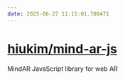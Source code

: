 ```yaml
---
date: 2025-06-27 11:15:01.708471
---
```


# [hiukim/mind-ar-js](https://github.com/hiukim/mind-ar-js)

MindAR JavaScript library for web AR